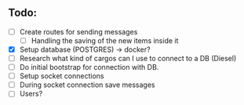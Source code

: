 ## Todo:
- [ ] Create routes for sending messages
    - [ ] Handling the saving of the new items inside it
- [x] Setup database (POSTGRES) -> docker?
- [ ] Research what kind of cargos can I use to connect to a DB (Diesel)
- [ ] Do initial bootstrap for connection with DB.
- [ ] Setup socket connections
- [ ] During socket connection save messages
- [ ] Users?